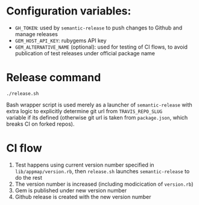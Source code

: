 # Configuration variables:

* `GH_TOKEN`: used by `semantic-release` to push changes to Github and manage releases
* `GEM_HOST_API_KEY`: rubygems API key
* `GEM_ALTERNATIVE_NAME` (optional): used for testing of CI flows, 
to avoid publication of test releases under official package name

# Release command

`./release.sh` 

Bash wrapper script is used merely as a launcher of `semantic-release` 
with extra logic to explicitly determine git url from `TRAVIS_REPO_SLUG` \
variable if its defined (otherwise git url is taken from `package.json`, 
which breaks CI on forked repos).

# CI flow

1. Test happens using current version number specified in `lib/appmap/version.rb`, then `release.sh` launches `semantic-release` to do the rest
2. The version number is increased (including modicication of `version.rb`)
3. Gem is published under new version number
4. Github release is created with the new version number
